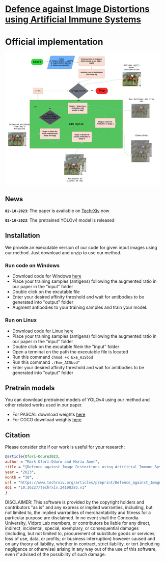 # [Defence against Image Distortions using Artificial Immune Systems](https://www.techrxiv.org/articles/preprint/Defence_against_Image_Distortions_using_Artificial_Immune_Systems/24190293)
# Official implementation
![AISbod_Overview](figures/AISbod_flowchart_3.png)

## News

**`02-10-2023`**: The paper is available on [TechrXiv](https://www.techrxiv.org/articles/preprint/Defence_against_Image_Distortions_using_Artificial_Immune_Systems/24190293) now

**`02-10-2023`**: The pretrained YOLOv4 model is released


## Installation

We provide an executable version of our code for given input images using our method. Just download and unzip to use our method.

### Run code on Windows
* Download code for Windows [here](https://drive.google.com/file/d/1awDgsXVG7j0Qnr35NyzYM2_3bTWNedOf/view?usp=drive_link)
* Place your training samples (antigens) following the augmented ratio in our paper in the "input" folder
* Double click on the excutable file
* Enter your desired affinity threshold and wait for antibodies to be generated into "output" folder
* Augment antibodies to your training samples and train your model. 

### Run on Linux
* Download code for Linux [here](https://drive.google.com/file/d/1OMGSsV5F9OIj8ijEhEaV7OkFeeQJWbQi/view?usp=drive_link)
* Place your training samples (antigens) following the augmented ratio in our paper in the "input" folder
* Double click on the excutable filein the "input" folder
* Open a terminal on the path the executable file is located
* Run this command ```chmod +x Exe_AISbod ```
* Run this command ```./Exe_AISbod"```
* Enter your desired affinity threshold and wait for antibodies to be generated into "output" folder


## Pretrain models

You can download pretrained models of YOLOv4 using our method and other related works used in our paper.
* For PASCAL download weights [here](https://drive.google.com/drive/folders/1-8DJR3tC9bHC6OAwCEpzonL3WSUUhO0d?usp=sharing)
* For COCO download weights [here](https://drive.google.com/drive/folders/1QwG-4RNs8rmzsJ2ZgtSLgrcSJHLrduDp?usp=sharing)



## Citation
Please consider cite if our work is useful for your research:

```Bibtex
@article{Ofori-Oduro2023,
author = "Mark Ofori-Oduro and Maria Amer",
title = "{Defence against Image Distortions using Artificial Immune Systems}",
year = "2023",
month = "10",
url = "https://www.techrxiv.org/articles/preprint/Defence_against_Image_Distortions_using_Artificial_Immune_Systems/24190293",
doi = "10.36227/techrxiv.24190293.v1"
}
```

 DISCLAIMER:
This software is provided by the copyright holders and contributors "as is" and any express or implied warranties, including, but not  limited to, the implied warranties of merchantability and fitness for 
a particular purpose are disclaimed. In no event shall the Concordia University, Vidpro Lab members, or 
contributors be liable for any direct, indirect, incidental, special, exemplary, or consequential damages (including, but not limited to, procurement of substitute goods or services; loss of use, data, or 
profits; or business interruption) however caused and on any theory of liability, whether in contract, strict liability, or tort (including negligence or otherwise) arising in any way out of the use of this software, even if advised of the possibility of such damage.